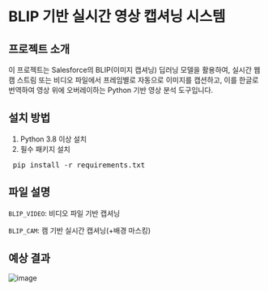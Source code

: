 #  BLIP 기반 실시간 영상 캡셔닝 시스템

## 프로젝트 소개
이 프로젝트는 Salesforce의 BLIP(이미지 캡셔닝) 딥러닝 모델을 활용하여,
실시간 웹캠 스트림 또는 비디오 파일에서 프레임별로 자동으로 이미지를 캡션하고,
이를 한글로 번역하여 영상 위에 오버레이하는 Python 기반 영상 분석 도구입니다.

## 설치 방법
1. Python 3.8 이상 설치
2. 필수 패키지 설치

<pre> pip install -r requirements.txt </pre>

## 파일 설명
`BLIP_VIDEO`: 비디오 파일 기반  캡셔닝

`BLIP_CAM`: 캠 기반 실시간 캡셔닝(+배경 마스킹)

## 예상 결과
![image](https://github.com/user-attachments/assets/9d47accb-def6-4996-b3a6-c4e2d7f987c5)
